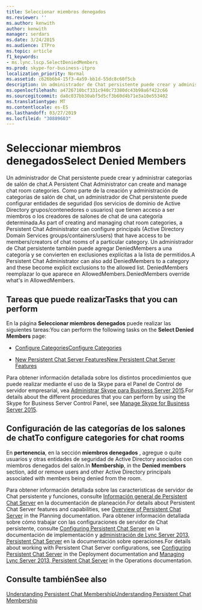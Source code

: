 ```yaml
---
title: Seleccionar miembros denegados
ms.reviewer: ''
ms.author: kenwith
author: kenwith
manager: serdars
ms.date: 3/24/2015
ms.audience: ITPro
ms.topic: article
f1_keywords:
- ms.lync.lscp.SelectDeniedMembers
ms.prod: skype-for-business-itpro
localization_priority: Normal
ms.assetid: c626b6b4-15f3-4a59-bb1d-55dc8c60f5cb
description: Un administrador de Chat persistente puede crear y administrar categorías de salón de chat. Como parte de la creación y administración de categorías de salón de chat, un administrador de Chat persistente puede configurar entidades de seguridad (los servicios de dominio de Active Directory grupos/contenedores o usuarios) que tienen acceso a ser miembros o los creadores de salones de chat de una categoría determinada. Un administrador de Chat persistente también puede agregar DeniedMembers a una categoría y se convierten en exclusiones explícitas a la lista de permitidos. DeniedMembers reemplazar lo que aparece en AllowedMembers.
ms.openlocfilehash: a4726710bcf331c940c73380dc43b98a6f422c66
ms.sourcegitcommit: da8c037bb30abf5d5cf3b60d4b71e3a10e553402
ms.translationtype: MT
ms.contentlocale: es-ES
ms.lasthandoff: 03/27/2019
ms.locfileid: "30889603"
---
```

# <a name="select-denied-members"></a><span data-ttu-id="10c04-106">Seleccionar miembros denegados</span><span class="sxs-lookup"><span data-stu-id="10c04-106">Select Denied Members</span></span>

<span data-ttu-id="10c04-107">Un administrador de Chat persistente puede crear y administrar categorías de salón de chat.</span><span class="sxs-lookup"><span data-stu-id="10c04-107">A Persistent Chat Administrator can create and manage chat room categories.</span></span> <span data-ttu-id="10c04-108">Como parte de la creación y administración de categorías de salón de chat, un administrador de Chat persistente puede configurar entidades de seguridad (los servicios de dominio de Active Directory grupos/contenedores o usuarios) que tienen acceso a ser miembros o los creadores de salones de chat de una categoría determinada.</span><span class="sxs-lookup"><span data-stu-id="10c04-108">As part of creating and managing chat room categories, a Persistent Chat Administrator can configure principals (Active Directory Domain Services groups/containers/users) that have access to be members/creators of chat rooms of a particular category.</span></span> <span data-ttu-id="10c04-109">Un administrador de Chat persistente también puede agregar DeniedMembers a una categoría y se convierten en exclusiones explícitas a la lista de permitidos.</span><span class="sxs-lookup"><span data-stu-id="10c04-109">A Persistent Chat Administrator can also add DeniedMembers to a category and these become explicit exclusions to the allowed list.</span></span> <span data-ttu-id="10c04-110">DeniedMembers reemplazar lo que aparece en AllowedMembers.</span><span class="sxs-lookup"><span data-stu-id="10c04-110">DeniedMembers override what's in AllowedMembers.</span></span>

## <a name="tasks-that-you-can-perform"></a><span data-ttu-id="10c04-111">Tareas que puede realizar</span><span class="sxs-lookup"><span data-stu-id="10c04-111">Tasks that you can perform</span></span>

<span data-ttu-id="10c04-112">En la página **Seleccionar miembros denegados** puede realizar las siguientes tareas:</span><span class="sxs-lookup"><span data-stu-id="10c04-112">You can perform the following tasks on the **Select Denied Members** page:</span></span>

- [<span data-ttu-id="10c04-113">Configure Categories</span><span class="sxs-lookup"><span data-stu-id="10c04-113">Configure Categories</span></span>](https://technet.microsoft.com/library/4547f514-f0c0-404d-890f-092ddeeac852.aspx)

- [<span data-ttu-id="10c04-114">New Persistent Chat Server Features</span><span class="sxs-lookup"><span data-stu-id="10c04-114">New Persistent Chat Server Features</span></span>](https://technet.microsoft.com/library/c3ec6f33-6261-4bf5-aa31-baa8ab2a87d8.aspx)

<span data-ttu-id="10c04-115">Para obtener información detallada sobre los distintos procedimientos que puede realizar mediante el uso de la Skype para el Panel de Control de servidor empresarial, vea [Administrar Skype para Business Server 2015](../../manage/manage.md).</span><span class="sxs-lookup"><span data-stu-id="10c04-115">For details about the different procedures that you can perform by using the Skype for Business Server Control Panel, see [Manage Skype for Business Server 2015](../../manage/manage.md).</span></span>

## <a name="to-configure-categories-for-chat-rooms"></a><span data-ttu-id="10c04-116">Configuración de las categorías de los salones de chat</span><span class="sxs-lookup"><span data-stu-id="10c04-116">To configure categories for chat rooms</span></span>

<span data-ttu-id="10c04-117">En **pertenencia**, en la sección **miembros denegados** , agregue o quite usuarios y otras entidades de seguridad de Active Directory asociados con miembros denegados del salón.</span><span class="sxs-lookup"><span data-stu-id="10c04-117">In **Membership**, in the **Denied members** section, add or remove users and other Active Directory principals associated with members being denied from the room.</span></span>


<span data-ttu-id="10c04-118">Para obtener información detallada sobre las características de servidor de Chat persistente y funciones, consulte [Información general de Persistent Chat Server](https://technet.microsoft.com/library/23f7c886-304d-495a-ae70-3cbb44241acd.aspx) en la documentación de planeación.</span><span class="sxs-lookup"><span data-stu-id="10c04-118">For details about Persistent Chat Server features and capabilities, see [Overview of Persistent Chat Server](https://technet.microsoft.com/library/23f7c886-304d-495a-ae70-3cbb44241acd.aspx) in the Planning documentation.</span></span> <span data-ttu-id="10c04-119">Para obtener información detallada sobre cómo trabajar con las configuraciones de servidor de Chat persistente, consulte [Configuring Persistent Chat Server](https://technet.microsoft.com/library/d90a4049-b268-4e8e-9f24-0cef08c8d9ed.aspx) en la documentación de implementación y [administración de Lync Server 2013, Persistent Chat Server](https://technet.microsoft.com/library/82befdc6-5d32-45f1-bfd7-aaedffed1ab8.aspx) en la documentación sobre operaciones.</span><span class="sxs-lookup"><span data-stu-id="10c04-119">For details about working with Persistent Chat Server configurations, see [Configuring Persistent Chat Server](https://technet.microsoft.com/library/d90a4049-b268-4e8e-9f24-0cef08c8d9ed.aspx) in the Deployment documentation and [Managing Lync Server 2013, Persistent Chat Server](https://technet.microsoft.com/library/82befdc6-5d32-45f1-bfd7-aaedffed1ab8.aspx) in the Operations documentation.</span></span>

## <a name="see-also"></a><span data-ttu-id="10c04-120">Consulte también</span><span class="sxs-lookup"><span data-stu-id="10c04-120">See also</span></span>

[<span data-ttu-id="10c04-121">Understanding Persistent Chat Membership</span><span class="sxs-lookup"><span data-stu-id="10c04-121">Understanding Persistent Chat Membership</span></span>](https://technet.microsoft.com/library/900392d6-6e9f-4dae-93d6-39d7474409ef.aspx)
